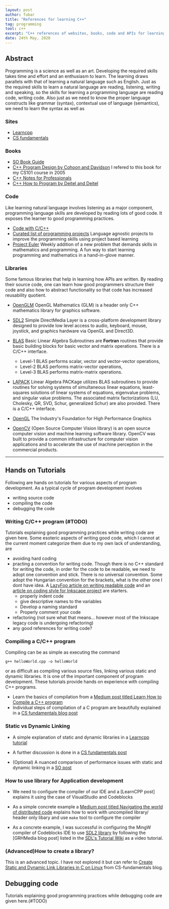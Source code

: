```yaml
---
layout: post
author: fubar
title: "References for learning C++"
tag: programming
tool: c++
excerpt: "C++ references of websites, books, code and APIs for learning C/C++."
date: 24th May, 2020
---
```


## Abstract

Programming is a science as well as an art. Developing the required skills takes time and effort and an enthusiasm to learn. The learning draws parallels with that of learning a natural language such as English.
Just as the required skills to learn a natural language are reading, listening, writing and speaking, so the skills for learning a programming language are reading code, writing code. Also just as we need to know the proper language constructs like grammar (syntax), contextual use of language (semantics), we need to learn the syntax as well as

### Sites
- [Learncpp](https://www.learncpp.com/)
- [CS fundamentals](https://www.cs-fundamentals.com/)

### Books

- [SO Book Guide](https://stackoverflow.com/questions/388242/the-definitive-c-book-guide-and-list)
- [C++ Program Design by Cohoon and Davidson](https://www.mhhe.com/engcs/proglang/cohoon/) I refered to this book for my CS101 course in 2005
- [C++ Notes for Professionals](https://goalkicker.com/CPlusPlusBook/)
- [C++ How to Program by Deitel and Deitel](https://www.pearson.com/us/higher-education/program/Deitel-C-How-to-Program-Plus-My-Lab-Programming-with-Pearson-e-Text-Access-Card-Package-10th-Edition/PGM1100513.html)

### Code

Like learning natural language involves listening as a major component, programming language skills are developed by reading lots of good code. It exposes the learner to good programming practices.

- [Code with C/C++](https://www.codewithc.com/c-projects-with-source-code/)
- [Curated list of programming projects](https://github.com/Baalkikhaal/project-based-learning#cc) Language agnostic projects to improve the programming skills using project based learning
- [Project Euler](https://projecteuler.net/about) Weekly addition of a new problem that demands skills in mathematics and programming. A fun way to start learning programming and mathematics in a hand-in-glove manner.

### Libraries

Some famous libraries that help in learning how APIs are written. By reading their source code, one can learn how good programmers structure their code and also how to abstract functionality so that code has increased reusability quotient.

- [OpenGLM](https://glm.g-truc.net/0.9.9/index.html) OpenGL Mathematics (GLM) is a header only C++ mathematics library for graphics software.
- [SDL2](https://www.libsdl.org/index.php) Simple DirectMedia Layer is a cross-platform development library designed to provide low level access to audio, keyboard, mouse, joystick, and graphics hardware via OpenGL and Direct3D.
- [BLAS](https://www.netlib.org/blas/) Basic Linear Algebra Subroutines are **Fortran** routines that provide basic building blocks for basic vector and matrix operations. There is a C/C++ interface.
    - Level-1 BLAS performs scalar, vector and vector-vector operations,
    - Level-2 BLAS performs matrix-vector operations,
    - Level-3 BLAS performs matrix-matrix operations.


- [LAPACK](https://www.netlib.org/lapack/) Linear Algebra PACKage utilizes BLAS subroutines to provide routines for solving systems of simultaneous linear equations, least-squares solutions of linear systems of equations, eigenvalue problems, and singular value problems. The associated matrix factorizations (LU, Cholesky, QR, SVD, Schur, generalized Schur) are also provided. There is a C/C++ interface.
- [OpenGL](https://www.opengl.org/) The Industry's Foundation for High Performance Graphics
- [OpenCV](https://opencv.org/) (Open Source Computer Vision library)
is an open source computer vision and machine learning software library. OpenCV was built to provide a common infrastructure for computer vision applications and to accelerate the use of machine perception in the commercial products.

---

## Hands on Tutorials
Following are hands on tutorials for various aspects of program development. As a typical cycle of program development involves

- writing source code
- compiling the code
- debugging the code

### Writing C/C++ program (#TODO)

Tutorials explaining good programming practices while writing code are given here. Some esoteric aspects of writing good code, which I cannot at the current moment categorize them due to my own lack of understanding, are

- avoiding hard coding
- practing a convention for writing code. Though there is no C++ standard for writing the code, in order for the code to be readable, we need to adopt one convention and stick. There is no universal convention. Some adopt the Hungarian convention for the brackets, what is the other one I dont have idea. A [LazyFoo article on writing readable code](https://lazyfoo.net/articles/article02/index.php) and an [article on coding style for Inkscape project](https://inkscape.org/develop/coding-style/) are starters.
    - properly indent code
    - give descriptive names to the variables
    - Develop a naming standard
    - Properly comment your code
- refactoring (not sure what that means... however most of the Inkscape legacy code is undergoing refactoring)
- any good references for writing code?

### Compiling a C/C++ program
Compiling can be as simple as executing the command

    g++ helloWorld.cpp -o helloWorld

or as difficult as compiling  various source files, linking various static and dynamic libraries. It is one of the important component of program development. These tutorials provide hands on experience with compiling C++ programs.

- Learn the basics of compilation from a [Medium post titled Learn How to Compile a C++ program](https://medium.com/better-programming/learn-how-to-compile-a-c-program-382c4c690bdc)
- Individual steps of compilation of a C program are beautifully explained
in a [CS fundamentals blog post](https://www.cs-fundamentals.com/c-programming/how-to-compile-c-program-using-gcc)

### Static vs Dynamic Linking

- A simple explanation of static and dynamic libraries in a [Learncpp tutorial](https://www.learncpp.com/cpp-tutorial/a1-static-and-dynamic-libraries/)

- A further discussion is done in a [CS fundamentals post](https://cs-fundamentals.com/tech-interview/c/difference-between-static-and-dynamic-linking)

- (Optional) A nuanced comparison of performance issues with static and dynamic linking in a [SO post](https://stackoverflow.com/questions/1993390/static-linking-vs-dynamic-linking)

### How to use library for Application development

- We need to configure the compiler of our IDE and a [LearnCPP post] explains it using the case of VisualStudio and Codeblocks

- As a simple concrete example a [Medium post titled Navigating the world of distributed code](https://medium.com/better-programming/navigating-the-world-of-distributed-c-code-e439406f3e42) explains how to work with uncompiled library/ header only libary and use `make` tool to configure the compiler

- As a concrete example, I was successful in configuring the MingW compiler of Codeblocks IDE to use [SDL2 library](https://www.libsdl.org/index.php) by following the [GRHMedia blog post] listed in the [SDL's Tutorial Wiki](https://wiki.libsdl.org/Tutorials) as a video tutorial.

### (Advanced)How to create a library?

This is an advanced topic. I have not explored it but can refer to [Create Static and Dynamic Link Libraries in C on Linux](https://www.cs-fundamentals.com/c-programming/static-and-dynamic-linking-in-c#static-libraries) from CS-fundamentals blog.

## Debugging code

Tutorials explaining good programming practices while debugging code are given here.(#TODO)
